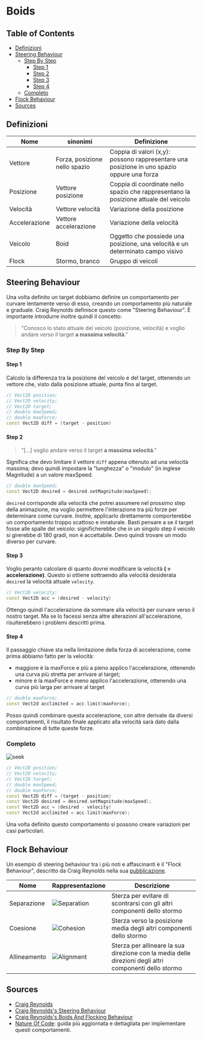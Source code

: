 # Boids

## Table of Contents

-   [Definizioni](#definizioni)
-   [Steering Behaviour](#steering-behaviour)
    -   [Step By Step](#step-by-step)
        -   [Step 1](#step-1)
        -   [Step 2](#step-2)
        -   [Step 3](#step-3)
        -   [Step 4](#step-4)
    -   [Completo](#completo)
-   [Flock Behaviour](#flock-behaviour)
-   [Sources](#sources)

## Definizioni

| Nome          | sinonimi                      | Definizione                                                                               |
| ------------- | ----------------------------- | ----------------------------------------------------------------------------------------- |
| Vettore       | Forza, posizione nello spazio | Coppia di valori (x,y): possono rappresentare una posizione in uno spazio oppure una forza|
| Posizione     | Vettore posizione             | Coppia di coordinate nello spazio che rappresentano la posizione attuale del veicolo      |
| Velocità      | Vettore velocità              | Variazione della posizione                                                                |
| Accelerazione | Vettore accelerazione         | Variazione della velocità                                                                 |
| Veicolo       | Boid                          | Oggetto che possiede una posizione, una velocità e un determinato campo visivo            |
| Flock         | Stormo, branco                | Gruppo di veicoli                                                                         |

## Steering Behaviour

Una volta definito un target dobbiamo definire un comportamento per curvare lentamente verso di esso, creando un comportamento più naturale e graduale.
Craig Reynolds definisce questo come "Steering Behaviour".
È importante introdurre inoltre quindi il concetto:

> "Conosco lo stato attuale del veicolo (posizione, velocità) e voglio andare verso il target **a massima velocità**."

### Step By Step

#### Step 1

Calcolo la differenza tra la posizione del veicolo e del target, ottenendo un vettore che, visto dalla posizione attuale, punta fino al target.

```c++
// Vect2D position;
// Vect2D velocity;
// Vect2D target;
// double maxSpeed;
// double maxForce;
const Vect2D diff = (target - position)
```

#### Step 2

> "[...] voglio andare verso il target **a massima velocitá**."

Significa che devo limitare il vettore `diff` appena ottenuto ad una velocità massima; devo quindi impostare la "lunghezza" o "modulo" (in inglese Magnitude) a un valore maxSpeed.

```c++
// double maxSpeed;
const Vect2D desired = desired.setMagnitude(maxSpeed);
```

`desired` corrisponde alla velocità che potrei assumere nel prossimo step della animazione, ma voglio permettere l'interazione tra più forze per determinare come curvare. Inoltre, applicarlo direttamente comporterebbe un comportamento troppo scattoso e innaturale. Basti pensare a se il target fosse alle spalle del veicolo: significherebbe che in un singolo step il veicolo si girerebbe di 180 gradi, non è accettabile. Devo quindi trovare un modo diverso per curvare.

#### Step 3

Voglio peranto calcolare di quanto dovrei modificare la velocità **( = accelerazione)**. Questo si ottiene sottraendo alla velocità desiderata `desired` la velocità attuale `velocity`.

```c++
// Vect2D velocity;
const Vect2D acc = (desired - velocity)
```

Ottengo quindi l'accelerazione da sommare alla velocità per curvare verso il nostro target. Ma se lo facessi senza altre alterazioni all'accelerazione, risulterebbero i problemi descritti prima.

#### Step 4

Il passaggio chiave sta nella limitazione della forza di accelerazione, come prima abbiamo fatto per la velocità:
- maggiore è la maxForce e più a pieno applico l'accelerazione, ottenendo una curva più stretta per arrivare al target; 
- minore è la maxForce e meno applico l'accelerazione, ottenendo una curva più larga per arrivare al target

```c++
// double maxForce;
const Vect2d acclimited = acc.limit(maxForce);
```

Posso quindi combinare questa accelerazione, con altre derivate da diversi comportamenti, il risultato finale applicato alla velocità sarà dato dalla combinazione di tutte queste forze.

### Completo

![seek](./assets/seek.gif)

```c++
// Vect2D position;
// Vect2D velocity;
// Vect2D target;
// double maxSpeed;
// double maxForce;
const Vect2D diff = (target - position)
const Vect2D desired = desired.setMagnitude(maxSpeed);
const Vect2D acc = (desired - velocity)
const Vect2d acclimited = acc.limit(maxForce);
```

Una volta definito questo comportamento si possono creare variazioni per casi particolari.

## Flock Behaviour

Un esempio di steering behaviour tra i più noti e affascinanti è il "Flock Behaviour", descritto da Craig Reynolds nella sua [pubblicazione](https://www.red3d.com/cwr/boids/).

| Nome         | Rappresentazione                                                     | Descrizione                                                                                            |
| ------------ | -------------------------------------------------------------------- | ------------------------------------------------------------------------------------------------------ |
| Separazione  | ![Separation](https://www.red3d.com/cwr/boids/images/separation.gif) | Sterza per evitare di scontrarsi con gli altri componenti dello stormo                                 |
| Coesione     | ![Cohesion](https://www.red3d.com/cwr/boids/images/cohesion.gif)     | Sterza verso la posizione media degli altri componenti dello stormo                                    |
| Allineamento | ![Alignment](https://www.red3d.com/cwr/boids/images/alignment.gif)   | Sterza per allineare la sua direzione con la media delle direzioni degli altri componenti dello stormo |

## Sources

-   [Craig Reynolds](https://www.red3d.com/cwr/)
-   [Craig Reynolds's Steering Behaviour](https://www.red3d.com/cwr/steer/)
-   [Craig Reynolds's Boids And Flocking Behaviour](https://www.red3d.com/cwr/boids/)
-   [Nature Of Code](https://natureofcode.com/book/chapter-6-autonomous-agents/): guida più aggiornata e dettagliata per implementare questi comportamenti.
